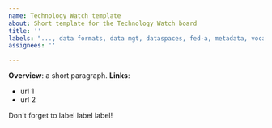 ```yaml
---
name: Technology Watch template
about: Short template for the Technology Watch board
title: ''
labels: "..., data formats, data mgt, dataspaces, fed-a, metadata, vocabularies"
assignees: ''

---
```


**Overview**: a short paragraph.
**Links**: 
 - url 1
 - url 2

Don't forget to label label label!
